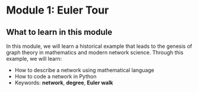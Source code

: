 # Module 1: Euler Tour

## What to learn in this module



In this module, we will learn a historical example that leads to the genesis of graph theory in mathematics and modern network science. Through this example, we will learn:
- How to describe a network using mathematical language
- How to code a network in Python
- Keywords: **network**, **degree**, **Euler walk**